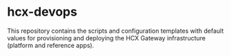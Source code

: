 # hcx-devops
This repository contains the scripts and configuration templates with default values for provisioning and deploying the HCX Gateway infrastructure (platform and reference apps).
